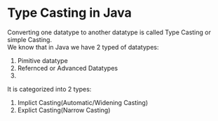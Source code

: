 <h1>Type Casting in Java</h1>
Converting one datatype to another datatype is called Type Casting or simple Casting.<br>
We know that in Java we have 2 typed of datatypes:<br>
<ol>
<li>Pimitive datatype</li>
<li>Refernced or Advanced Datatypes<li>
</ol>
It is categorized into 2 types:<br>
<ol>
<li>Implict Casting(Automatic/Widening Casting)</li>
<li>Explict Casting(Narrow Casting)</li></ol>